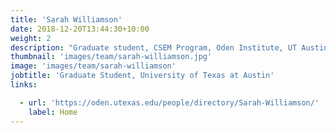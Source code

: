 ```yaml
---
title: 'Sarah Williamson'
date: 2018-12-20T13:44:30+10:00
weight: 2
description: "Graduate student, CSEM Program, Oden Institute, UT Austin"
thumbnail: 'images/team/sarah-williamson.jpg'
image: 'images/team/sarah-williamson'
jobtitle: 'Graduate Student, University of Texas at Austin'
links:

  - url: 'https://oden.utexas.edu/people/directory/Sarah-Williamson/'
    label: Home
---
```

